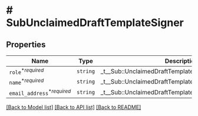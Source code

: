 # # SubUnclaimedDraftTemplateSigner



## Properties

Name | Type | Description | Notes
------------ | ------------- | ------------- | -------------
| `role`<sup>*_required_</sup> | ```string``` |  _t__Sub::UnclaimedDraftTemplateSigner::ROLE  |  |
| `name`<sup>*_required_</sup> | ```string``` |  _t__Sub::UnclaimedDraftTemplateSigner::NAME  |  |
| `email_address`<sup>*_required_</sup> | ```string``` |  _t__Sub::UnclaimedDraftTemplateSigner::EMAIL_ADDRESS  |  |

[[Back to Model list]](../../README.md#models) [[Back to API list]](../../README.md#endpoints) [[Back to README]](../../README.md)
